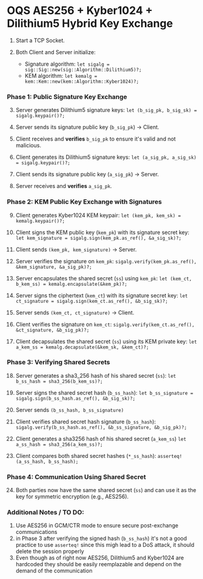 # OQS AES256 + Kyber1024 + Dilithium5 Hybrid Key Exchange

1. Start a TCP Socket.

2. Both Client and Server initialize:
    - Signature algorithm: `let sigalg = sig::Sig::new(sig::Algorithm::Dilithium5)?;`
    - KEM algorithm: `let kemalg = kem::Kem::new(kem::Algorithm::Kyber1024)?;`

### Phase 1: Public Signature Key Exchange

3. Server generates Dilithium5 signature keys:
    `let (b_sig_pk, b_sig_sk) = sigalg.keypair()?;`

4. Server sends its signature public key (`b_sig_pk`) -> Client.

5. Client receives and **verifies** `b_sig_pk` to ensure it's valid and not malicious.

6. Client generates its Dilithium5 signature keys:
    `let (a_sig_pk, a_sig_sk) = sigalg.keypair()?;`

7. Client sends its signature public key (`a_sig_pk`) -> Server.

8. Server receives and **verifies** `a_sig_pk`.

### Phase 2: KEM Public Key Exchange with Signatures

9. Client generates Kyber1024 KEM keypair:
    `let (kem_pk, kem_sk) = kemalg.keypair()?;`

10. Client signs the KEM public key (`kem_pk`) with its signature secret key:
    `let kem_signature = sigalg.sign(kem_pk.as_ref(), &a_sig_sk)?;`

11. Client sends `(kem_pk, kem_signature)` -> Server.

12. Server verifies the signature on `kem_pk`:
    `sigalg.verify(kem_pk.as_ref(), &kem_signature, &a_sig_pk)?;`

13. Server encapsulates the shared secret (`ss`) using `kem_pk`:
    `let (kem_ct, b_kem_ss) = kemalg.encapsulate(&kem_pk)?;`

14. Server signs the ciphertext (`kem_ct`) with its signature secret key:
    `let ct_signature = sigalg.sign(kem_ct.as_ref(), &b_sig_sk)?;`

15. Server sends `(kem_ct, ct_signature)` -> Client.

16. Client verifies the signature on `kem_ct`:
    `sigalg.verify(kem_ct.as_ref(), &ct_signature, &b_sig_pk)?;`

17. Client decapsulates the shared secret (`ss`) using its KEM private key:
    `let a_kem_ss = kemalg.decapsulate(&kem_sk, &kem_ct)?;`

### Phase 3: Verifying Shared Secrets

18. Server generates a sha3_256 hash of his shared secret (`ss`):
    `let b_ss_hash = sha3_256(b_kem_ss)?;`

19. Server signs the shared secret hash (`b_ss_hash`):
    `let b_ss_signature = sigalg.sign(b_ss_hash.as_ref(), &b_sig_sk)?;`

20. Server sends `(b_ss_hash, b_ss_signature)`

21. Client verifies shared secret hash signature (`b_ss_hash`):
    `sigalg.verify(b_ss_hash.as_ref(), &b_ss_signature, &b_sig_pk)?;`

22. Client generates a sha3256 hash of his shared secret (`a_kem_ss`)
    `let a_ss_hash = sha3_256(a_kem_ss)?;`

23. Client compares both shared secret hashes (`*_ss_hash`):
    `asserteq!(a_ss_hash, b_ss_hash);`

### Phase 4: Communication Using Shared Secret

24. Both parties now have the same shared secret (`ss`) and can use it as the key for symmetric encryption (e.g., AES256).



### Additional Notes / TO DO:
1. Use AES256 in GCM/CTR mode to ensure secure post-exchange communications
2. in Phase 3 after verifying the signed hash (`b_ss_hash`) it's not a good practice to use `asserteq!` since this migh lead to a DoS attack, it should delete the session properly
3. Even though as of right now AES256, Dilithium5 and Kyber1024 are hardcoded they should be easily reemplazable and depend on the demand of the communication


